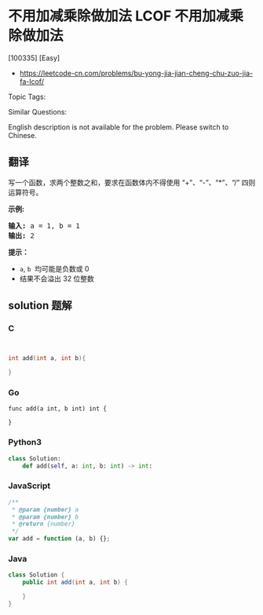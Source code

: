# 不用加减乘除做加法 LCOF 不用加减乘除做加法

[100335] [Easy]

- https://leetcode-cn.com/problems/bu-yong-jia-jian-cheng-chu-zuo-jia-fa-lcof/

Topic Tags:

Similar Questions:

English description is not available for the problem. Please switch to Chinese.

## 翻译

写一个函数，求两个整数之和，要求在函数体内不得使用 “+”、“-”、“\*”、“/” 四则运算符号。

**示例:**

<pre><strong>输入:</strong> a = 1, b = 1
<strong>输出:</strong> 2</pre>

**提示：**

- `a`, `b`  均可能是负数或 0
- 结果不会溢出 32 位整数

## solution 题解

### C

```c


int add(int a, int b){

}


```

### Go

```golang
func add(a int, b int) int {

}
```

### Python3

```python
class Solution:
    def add(self, a: int, b: int) -> int:
```

### JavaScript

```javascript
/**
 * @param {number} a
 * @param {number} b
 * @return {number}
 */
var add = function (a, b) {};
```

### Java

```java
class Solution {
    public int add(int a, int b) {

    }
}
```
